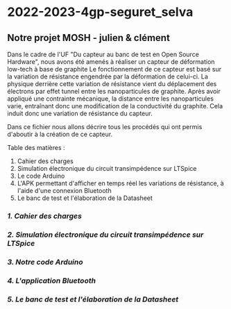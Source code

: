 # 2022-2023-4gp-seguret_selva
## Notre projet MOSH - julien &amp; clément  
  
Dans le cadre de l'UF "Du capteur au banc de test en Open Source Hardware", nous avons été amenés à réaliser un capteur de déformation low-tech à base de graphite
Le fonctionnement de ce capteur est basé sur la variation de résistance engendrée par la déformation de celui-ci.
La physique derrière cette variation de résistance vient du déplacement des électrons par effet tunnel entre les nanoparticules de graphite.
Après avoir appliqué une contrainte mécanique, la distance entre les nanoparticules varie, entraînant donc une modification de la conductivité du graphite.
Cela induit donc une variation de résistance du capteur.  
  
Dans ce fichier nous allons décrire tous les procédés qui ont permis d'aboutir à la création de ce capteur.  
  
Table des matières :  
  
1. Cahier des charges  
2. Simulation électronique du circuit transimpédence sur LTSpice  
3. Le code Arduino  
4. L'APK permettant d'afficher en temps réel les variations de résistance, à l'aide d'une connexion Bluetooth  
5. Le banc de test et l'élaboration de la Datasheet  
    
### *1. Cahier des charges*  
  
### *2. Simulation électronique du circuit transimpédence sur LTSpice*  
  
### *3. Notre code Arduino*    
  
### *4. L'application Bluetooth*  
  
### *5. Le banc de test et l'élaboration de la Datasheet*
  

